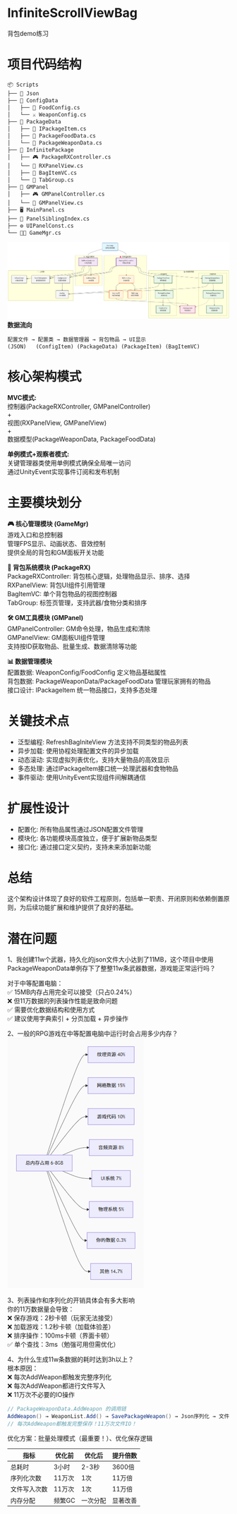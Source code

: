 # InfiniteScrollViewBag
背包demo练习

# 项目代码结构
```
📦 Scripts
├── 📂 Json
├── 📂 ConfigData
│   ├── 🍎 FoodConfig.cs
│   └── ⚔️ WeaponConfig.cs
├── 📂 PackageData
│   ├── 📄 IPackageItem.cs
│   ├── 🍔 PackageFoodData.cs
│   └── 🔫 PackageWeaponData.cs
├── 📂 InfinitePackage
│   ├── 🎮 PackageRXController.cs
│   └── 👀 RXPanelView.cs
│   ├── 🎒 BagItemVC.cs
│   └── 📑 TabGroup.cs
├── 📂 GMPanel
│   ├── 🎮 GMPanelController.cs
│   └── 👀 GMPanelView.cs
├── 🖥️ MainPanel.cs
├── 🔢 PanelSiblingIndex.cs
├── ⚙️ UIPanelConst.cs
└── 👨‍💼 GameMgr.cs
```
![alt text](deepseek_mermaid_20250902_44ebdd.png)
**数据流向**
```
配置文件 → 配置类 → 数据管理器 → 背包物品 → UI显示
(JSON)   (ConfigItem) (PackageData) (PackageItem) (BagItemVC)
```
# 核心架构模式
**MVC模式:**   
控制器(PackageRXController, GMPanelController)  
+  
视图(RXPanelView, GMPanelView)  
+  
数据模型(PackageWeaponData, PackageFoodData)

**单例模式+观察者模式:**  
关键管理器类使用单例模式确保全局唯一访问  
 通过UnityEvent实现事件订阅和发布机制

# 主要模块划分
**🎮 核心管理模块 (GameMgr)**  
游戏入口和总控制器  
管理FPS显示、动画状态、音效控制  
提供全局的背包和GM面板开关功能

**🎒 背包系统模块 (PackageRX)**  
PackageRXController: 背包核心逻辑，处理物品显示、排序、选择  
RXPanelView: 背包UI组件引用管理  
BagItemVC: 单个背包物品的视图控制器  
TabGroup: 标签页管理，支持武器/食物分类和排序

**🛠️ GM工具模块 (GMPanel)**  
GMPanelController: GM命令处理，物品生成和清除  
GMPanelView: GM面板UI组件管理  
支持按ID获取物品、批量生成、数据清除等功能

**📊 数据管理模块**  
配置数据: WeaponConfig/FoodConfig 定义物品基础属性  
背包数据: PackageWeaponData/PackageFoodData 管理玩家拥有的物品  
接口设计: IPackageItem 统一物品接口，支持多态处理

# 关键技术点
- 泛型编程: RefreshBagIniteView<T> 方法支持不同类型的物品列表  
- 异步加载: 使用协程处理配置文件的异步加载  
- 动态滚动: 实现虚拟列表优化，支持大量物品的高效显示  
- 多态处理: 通过IPackageItem接口统一处理武器和食物物品  
- 事件驱动: 使用UnityEvent实现组件间解耦通信  
# 扩展性设计
- 配置化: 所有物品属性通过JSON配置文件管理  
- 模块化: 各功能模块高度独立，便于扩展新物品类型    
- 接口化: 通过接口定义契约，支持未来添加新功能


# 总结
这个架构设计体现了良好的软件工程原则，包括单一职责、开闭原则和依赖倒置原则，为后续功能扩展和维护提供了良好的基础。

# 潜在问题
1、我创建11w个武器，持久化的json文件大小达到了11MB，这个项目中使用PackageWeaponData单例存下了整整11w条武器数据，游戏能正常运行吗？  

对于中等配置电脑：  
✅ 15MB内存占用完全可以接受（只占0.24%）  
❌ 但11万数据的列表操作性能是致命问题  
✅ 需要优化数据结构和使用方式  
✅ 建议使用字典索引 + 分页加载 + 异步操作  

2、一般的RPG游戏在中等配置电脑中运行时会占用多少内存？  
![alt text](image.png)  

3、列表操作和序列化的开销具体会有多大影响  
你的11万数据量会导致：  
❌ 保存游戏：2秒卡顿（玩家无法接受）  
❌ 加载游戏：1.2秒卡顿（加载体验差）  
❌ 排序操作：100ms卡顿（界面卡顿）  
✅ 单个查找：3ms（勉强可用但需优化）  

4、为什么生成11w条数据的耗时达到3h以上？  
根本原因：  
❌ 每次AddWeapon都触发完整序列化  
❌ 每次AddWeapon都进行文件写入  
❌ 11万次不必要的IO操作
``` C#
// PackageWeaponData.AddWeapon 的调用链
AddWeapon() → WeaponList.Add() → SavePackageWeapon() → Json序列化 → 文件写入
// 每次AddWeapon都触发完整保存！11万次文件IO！
```
优化方案：批量处理模式（最重要！）、优化保存逻辑  

| 指标 |优化前 | 优化后 | 提升倍数 |
| --- | --- | --- | --- |
| 总耗时 | 3小时 | 2-3秒 | 3600倍 |
| 序列化次数 | 11万次 | 1次 | 11万倍 |
| 文件写入次数 | 11万次 | 1次 | 11万倍 |
| 内存分配 | 频繁GC | 一次分配 | 显著改善 |

